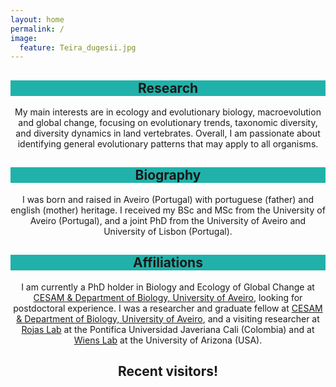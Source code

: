 ```yaml
---
layout: home
permalink: /
image:
  feature: Teira_dugesii.jpg
---
```


<div class="tiles">

<div class="tile">
  <h2 class="post-title"  style="background-color:lightseagreen; text-align: center; width: 100%;" itemprop="headline">Research</h2>
  <p class="post-excerpt" align="center"> My main interests are in ecology and evolutionary biology, macroevolution and global change, focusing on evolutionary trends, taxonomic diversity, and diversity dynamics in land vertebrates. Overall, I am passionate about identifying general evolutionary patterns that may apply to all organisms. </p>
</div><!-- /.tile -->

<div class="tile">
  <h2 class="post-title" style="background-color:lightseagreen; text-align: center; width: 100%;" itemprop="headline">Biography</h2>
  <p class="post-excerpt" align="center"> I was born and raised in Aveiro (Portugal) with portuguese (father) and english (mother) heritage. I received my BSc and MSc from the University of Aveiro (Portugal), and a joint PhD from the University of Aveiro and University of Lisbon (Portugal). </p> 
</div><!-- /.tile -->

<div class="tile">
  <h2 class="post-title" style="background-color:lightseagreen; text-align: center; width: 100%;" itemprop="headline">Affiliations</h2>
  <p class="post-excerpt" align="center"> I am currently a PhD holder in Biology and Ecology of Global Change at <a href="http://www.cesam.ua.pt/matthewmoreira">CESAM & Department of Biology, University of Aveiro</a>, looking for postdoctoral experience. I was a researcher and graduate fellow at <a href="http://www.cesam.ua.pt/matthewmoreira">CESAM & Department of Biology, University of Aveiro</a>, and a visiting researcher at <a href="https://rojasdanny.wordpress.com/people/">Rojas Lab</a> at the Pontifica Universidad Javeriana Cali (Colombia) and at <a href="https://www.wienslab.com/Publications.html">Wiens Lab</a> at the University of Arizona (USA).</p>
</div><!-- /.tile -->
 
<div class="tile">
  <h2 class="post-title" style="background-color:Transparent; text-align: center; width: 100%;" itemprop="headline">Recent visitors!</h2>
  <p class="post-excerpt" align="center">
<script type="text/javascript" id="clustrmaps" src="//clustrmaps.com/map_v2.js?d=C-bo1JQjDS9PiWWVWama2zri1d2MGHgL7vuJ2y6UhxI&cl=ffffff&w=a"></script>
</p>
</div><!-- /.tile -->

</div><!-- /.tiles -->
